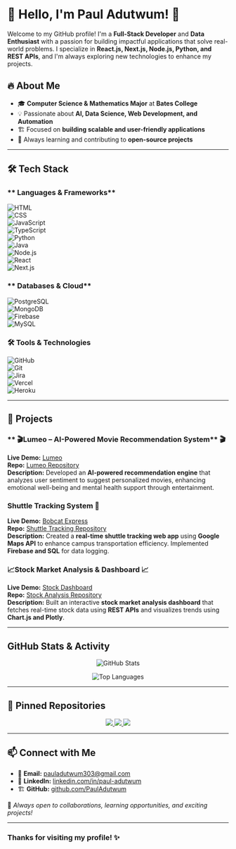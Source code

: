 # 👋 Hello, I'm Paul Adutwum! 🚀  

Welcome to my GitHub profile! I'm a **Full-Stack Developer** and **Data Enthusiast** with a passion for building impactful applications that solve real-world problems. I specialize in **React.js, Next.js, Node.js, Python, and REST APIs**, and I'm always exploring new technologies to enhance my projects.

## 🔥 About Me  
- 🎓 **Computer Science & Mathematics Major** at **Bates College**  
- 💡 Passionate about **AI, Data Science, Web Development, and Automation**  
- 🏗️ Focused on **building scalable and user-friendly applications**  
- 🚀 Always learning and contributing to **open-source projects**  

---

## 🛠️ Tech Stack  

### ** Languages & Frameworks**  
![HTML](https://img.shields.io/badge/HTML5-E34F26?style=for-the-badge&logo=html5&logoColor=white)  
![CSS](https://img.shields.io/badge/CSS3-1572B6?style=for-the-badge&logo=css3&logoColor=white)  
![JavaScript](https://img.shields.io/badge/JavaScript-F7DF1E?style=for-the-badge&logo=javascript&logoColor=black)  
![TypeScript](https://img.shields.io/badge/TypeScript-007ACC?style=for-the-badge&logo=typescript&logoColor=white)  
![Python](https://img.shields.io/badge/Python-3776AB?style=for-the-badge&logo=python&logoColor=white)  
![Java](https://img.shields.io/badge/Java-ED8B00?style=for-the-badge&logo=java&logoColor=white)  
![Node.js](https://img.shields.io/badge/Node.js-43853D?style=for-the-badge&logo=node.js&logoColor=white)  
![React](https://img.shields.io/badge/React-20232A?style=for-the-badge&logo=react&logoColor=61DAFB)  
![Next.js](https://img.shields.io/badge/Next.js-000000?style=for-the-badge&logo=next.js&logoColor=white)  

### ** Databases & Cloud**  
![PostgreSQL](https://img.shields.io/badge/PostgreSQL-336791?style=for-the-badge&logo=postgresql&logoColor=white)  
![MongoDB](https://img.shields.io/badge/MongoDB-47A248?style=for-the-badge&logo=mongodb&logoColor=white)  
![Firebase](https://img.shields.io/badge/Firebase-FFCA28?style=for-the-badge&logo=firebase&logoColor=black)  
![MySQL](https://img.shields.io/badge/MySQL-4479A1?style=for-the-badge&logo=mysql&logoColor=white)  

### **🛠️ Tools & Technologies**  
![GitHub](https://img.shields.io/badge/GitHub-181717?style=for-the-badge&logo=github&logoColor=white)  
![Git](https://img.shields.io/badge/Git-F05032?style=for-the-badge&logo=git&logoColor=white)  
![Jira](https://img.shields.io/badge/Jira-0052CC?style=for-the-badge&logo=jira&logoColor=white)  
![Vercel](https://img.shields.io/badge/Vercel-000000?style=for-the-badge&logo=vercel&logoColor=white)  
![Heroku](https://img.shields.io/badge/Heroku-430098?style=for-the-badge&logo=heroku&logoColor=white)  

---

## 🌟  Projects  

### ** 🎬Lumeo – AI-Powered Movie Recommendation System** 🎬  
 **Live Demo:** [Lumeo](https://github.com/PaulAdutwum/Lumeo)  
 **Repo:** [Lumeo Repository](https://github.com/PaulAdutwum/Lumeo)  
 **Description:** Developed an **AI-powered recommendation engine** that analyzes user sentiment to suggest personalized movies, enhancing emotional well-being and mental health support through entertainment.  

### **Shuttle Tracking System** 🚌  
**Live Demo:** [Bobcat Express](https://github.com/PaulAdutwum/Bobcat-Express)  
**Repo:** [Shuttle Tracking Repository](https://github.com/PaulAdutwum/Bobcat-Express)  
 **Description:** Created a **real-time shuttle tracking web app** using **Google Maps API** to enhance campus transportation efficiency. Implemented **Firebase and SQL** for data logging.  

### **📈Stock Market Analysis & Dashboard** 📈  
 **Live Demo:** [Stock Dashboard](https://github.com/PaulAdutwum/Stock-Tracker)  
 **Repo:** [Stock Analysis Repository](https://github.com/PaulAdutwum/Stock-Tracker)  
 **Description:** Built an interactive **stock market analysis dashboard** that fetches real-time stock data using **REST APIs** and visualizes trends using **Chart.js and Plotly**.  

---

##  GitHub Stats & Activity  
<p align="center">  
  <img src="https://github-readme-stats.vercel.app/api?username=PaulAdutwum&show_icons=true&theme=radical" alt="GitHub Stats" />  
</p>  

<p align="center">  
  <img src="https://github-readme-stats.vercel.app/api/top-langs/?username=PaulAdutwum&layout=compact&theme=radical" alt="Top Languages" />  
</p>  

---

## 📌 Pinned Repositories  
<p align="center">  
  <a href="https://github.com/PaulAdutwum/Lumeo">  
    <img src="https://github-readme-stats.vercel.app/api/pin/?username=PaulAdutwum&repo=Lumeo&theme=radical" />  
  </a>  
  <a href="https://github.com/PaulAdutwum/Bobcat-Express">  
    <img src="https://github-readme-stats.vercel.app/api/pin/?username=PaulAdutwum&repo=Bobcat-Express&theme=radical" />  
  </a>  
  <a href="https://github.com/PaulAdutwum/Stock-Tracker">  
    <img src="https://github-readme-stats.vercel.app/api/pin/?username=PaulAdutwum&repo=Stock-Tracker&theme=radical" />  
  </a>  
</p>  

---

## 📫 Connect with Me  
- 📧 **Email:** pauladutwum303@gmail.com  
- 💼 **LinkedIn:** [linkedin.com/in/paul-adutwum](https://linkedin.com/in/paul-adutwum)  
- 🏗️ **GitHub:** [github.com/PaulAdutwum](https://github.com/PaulAdutwum)  

🚀 _Always open to collaborations, learning opportunities, and exciting projects!_  

---

### Thanks for visiting my profile! ✨  

